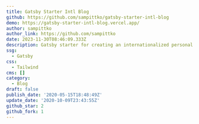 ```yaml
---
title: Gatsby Starter Intl Blog
github: https://github.com/sampittko/gatsby-starter-intl-blog
demo: https://gatsby-starter-intl-blog.vercel.app/
author: sampittko
author_link: https://github.com/sampittko
date: 2023-11-30T08:46:09.333Z
description: Gatsby starter for creating an internationalized personal blog website
ssg:
  - Gatsby
css:
  - Tailwind
cms: []
category:
  - Blog
draft: false
publish_date: '2020-05-15T18:48:49Z'
update_date: '2020-10-09T23:43:55Z'
github_star: 2
github_fork: 1
---
```

